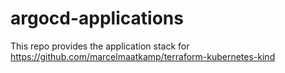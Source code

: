 # argocd-applications
This repo provides the application stack for  https://github.com/marcelmaatkamp/terraform-kubernetes-kind
